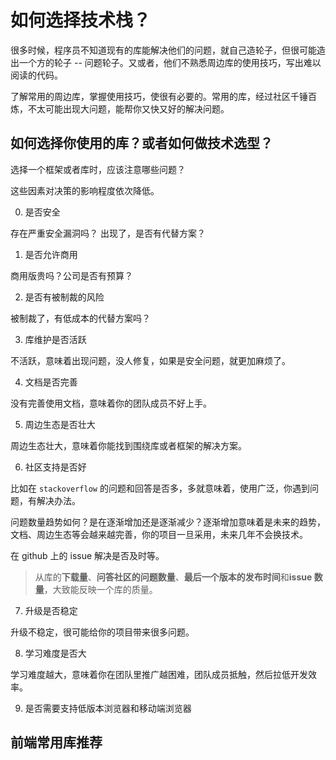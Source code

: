 # 如何选择技术栈？

很多时候，程序员不知道现有的库能解决他们的问题，就自己造轮子，但很可能造出一个方的轮子 -- 问题轮子。又或者，他们不熟悉周边库的使用技巧，写出难以阅读的代码。

了解常用的周边库，掌握使用技巧，使很有必要的。常用的库，经过社区千锤百炼，不太可能出现大问题，能帮你又快又好的解决问题。

## 如何选择你使用的库？或者如何做技术选型？

选择一个框架或者库时，应该注意哪些问题？

这些因素对决策的影响程度依次降低。

00.  是否安全

存在严重安全漏洞吗？ 出现了，是否有代替方案？

01.  是否允许商用

商用版贵吗？公司是否有预算？

02.  是否有被制裁的风险

被制裁了，有低成本的代替方案吗？

03.  库维护是否活跃

不活跃，意味着出现问题，没人修复，如果是安全问题，就更加麻烦了。

04.  文档是否完善

没有完善使用文档，意味着你的团队成员不好上手。

05.  周边生态是否壮大

周边生态壮大，意味着你能找到围绕库或者框架的解决方案。

06.  社区支持是否好

比如在 `stackoverflow` 的问题和回答是否多，多就意味着，使用广泛，你遇到问题，有解决办法。

问题数量趋势如何？是在逐渐增加还是逐渐减少？逐渐增加意味着是未来的趋势，文档、周边生态等会越来越完善，你的项目一旦采用，未来几年不会换技术。

在 github 上的 issue 解决是否及时等。

> 从库的**下载量**、**问答社区的问题数量**、**最后一个版本的发布时间**和**issue 数量**，大致能反映一个库的质量。

07.  升级是否稳定

升级不稳定，很可能给你的项目带来很多问题。

08.  学习难度是否大

学习难度越大，意味着你在团队里推广越困难，团队成员抵触，然后拉低开发效率。

09.  是否需要支持低版本浏览器和移动端浏览器

## 前端常用库推荐

<!-- TODO 待总结 -->
